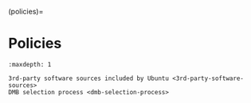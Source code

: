 (policies)=
# Policies

```{toctree}
:maxdepth: 1

3rd-party software sources included by Ubuntu <3rd-party-software-sources>
DMB selection process <dmb-selection-process>
```
